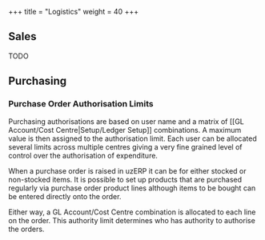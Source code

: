 +++
title = "Logistics"
weight = 40
+++

## Sales

TODO

## Purchasing

### Purchase Order Authorisation Limits
Purchasing authorisations are based on user name and a matrix of [[GL Account/Cost Centre|Setup/Ledger Setup]] combinations. A maximum value is then assigned to the authorisation limit. Each user can be allocated several limits across multiple centres giving a very fine grained level of control over the authorisation of expenditure.

When a purchase order is raised in uzERP it can be for either stocked or non-stocked items. It is possible to set up products that are purchased regularly via purchase order product lines although items to be bought can be entered directly onto the order.

Either way, a GL Account/Cost Centre combination is allocated to each line on the order. This authority limit determines who has authority to authorise the orders.
